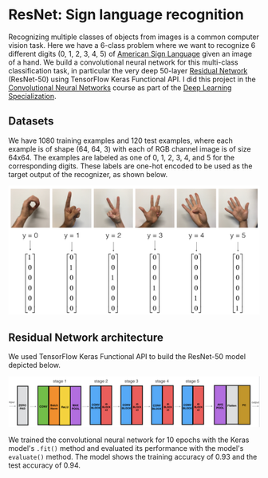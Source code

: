 # ResNet: Sign language recognition

Recognizing multiple classes of objects from images is a common computer vision task. Here we have a 6-class problem where we want to recognize 6 different digits (0, 1, 2, 3, 4, 5) of [American Sign Language](https://en.wikipedia.org/wiki/American_Sign_Language) given an image of a hand. We build a convolutional neural network for this multi-class classification task, in particular the very deep 50-layer [Residual Network](https://arxiv.org/pdf/1512.03385.pdf) (ResNet-50) using TensorFlow Keras Functional API. I did this project in the [Convolutional Neural Networks](https://www.coursera.org/learn/convolutional-neural-networks) course as part of the [Deep Learning Specialization](https://www.coursera.org/specializations/deep-learning).

## Datasets
We have 1080 training examples and 120 test examples, where each example is of shape (64, 64, 3) with each of RGB channel image is of size 64x64. The examples are labeled as one of 0, 1, 2, 3, 4, and 5 for the corresponding digits. These labels are one-hot encoded to be used as the target output of the recognizer, as shown below.

![One-hot encoding of class labels](images/signs_data_kiank.png)

## Residual Network architecture
We used TensorFlow Keras Functional API to build the ResNet-50 model depicted below. 

![ResNet-50 architecture](images/resnet_kiank.png)

We trained the convolutional neural network for 10 epochs with the Keras model's `.fit()` method and evaluated its performance with the model's `evaluate()` method. The model shows the training accuracy of 0.93 and the test accuracy of 0.94.
